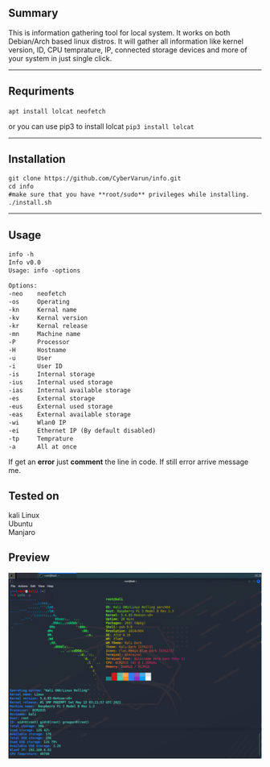 ## Summary
This is information gathering tool for local system. It works on both Debian/Arch based linux distros. It will gather all information like kernel version, ID, CPU temprature, IP, connected storage devices and more of your system in just single click.
<hr></hr>

## Requriments
` apt install lolcat neofetch `

or you can use pip3 to install lolcat
` pip3 install lolcat `

<hr></hr>

## Installation
```
git clone https://github.com/CyberVarun/info.git
cd info
#make sure that you have **root/sudo** privileges while installing. 
./install.sh
```
<hr>

## Usage

```
info -h
Info v0.0
Usage: info -options
```

```
Options:
-neo    neofetch
-os     Operating
-kn     Kernal name
-kv     Kernal version
-kr     Kernal release
-mn     Machine name
-P      Processor
-H      Hostname
-u      User
-i      User ID
-is     Internal storage
-ius    Internal used storage
-ias    Internal available storage
-es     External storage
-eus    External used storage
-eas    External available storage
-wi     Wlan0 IP
-ei     Ethernet IP (By default disabled)
-tp     Temprature
-a      All at once

```

If get an **error** just **comment** the line in code. If still error arrive message me.

## Tested on

kali Linux
<br>
Ubuntu
<br>
Manjaro

## Preview
![preview image](./assests/preview_800x586.png)
